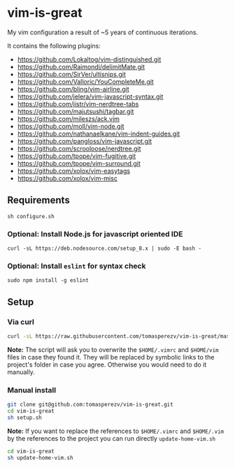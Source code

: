 # vim-is-great

My vim configuration a result of ~5 years of continuous iterations.

It contains the following plugins:

- https://github.com/Lokaltog/vim-distinguished.git
- https://github.com/Raimondi/delimitMate.git
- https://github.com/SirVer/ultisnips.git
- https://github.com/Valloric/YouCompleteMe.git
- https://github.com/bling/vim-airline.git
- https://github.com/jelera/vim-javascript-syntax.git
- https://github.com/jistr/vim-nerdtree-tabs
- https://github.com/majutsushi/tagbar.git
- https://github.com/mileszs/ack.vim
- https://github.com/moll/vim-node.git
- https://github.com/nathanaelkane/vim-indent-guides.git
- https://github.com/pangloss/vim-javascript.git
- https://github.com/scrooloose/nerdtree.git
- https://github.com/tpope/vim-fugitive.git
- https://github.com/tpope/vim-surround.git
- https://github.com/xolox/vim-easytags
- https://github.com/xolox/vim-misc

## Requirements

```
sh configure.sh
```

### Optional: Install Node.js for javascript oriented IDE

```
curl -sL https://deb.nodesource.com/setup_8.x | sudo -E bash -
```

### Optional: Install `eslint` for syntax check

```
sudo npm install -g eslint
```

## Setup

### Via curl

```bash
curl -sL https://raw.githubusercontent.com/tomasperezv/vim-is-great/master/curl-install.sh | bash -
```

**Note:** The script will ask you to overwrite the `$HOME/.vimrc` and `$HOME/vim` files in case they found it. They will be replaced by symbolic links to the project's folder in case you agree. Otherwise you would need to do it manually.

### Manual install

```bash
git clone git@github.com:tomasperezv/vim-is-great.git
cd vim-is-great
sh setup.sh
```

**Note:** If you want to replace the references to `$HOME/.vimrc` and `$HOME/.vim` by the references to the project you can run directly `update-home-vim.sh`

```bash
cd vim-is-great
sh update-home-vim.sh
```

